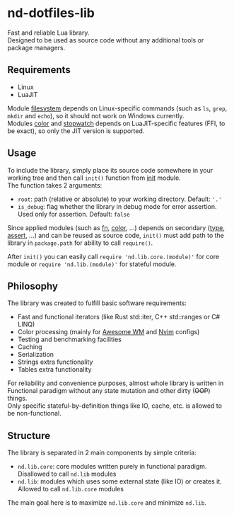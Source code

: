# nd-dotfiles-lib

Fast and reliable Lua library.  
Designed to be used as source code without any additional tools or package managers.

## Requirements

- Linux
- LuaJIT

Module [filesystem](src/nd/lib/fs.lua) depends on Linux-specific commands (such as `ls`, `grep`, `mkdir` and `echo`), so it should not work on Windows currently.  
Modules [color](src/nd/lib/core/color.lua) and [stopwatch](src/nd/lib/core/sw.lua) depends on LuaJIT-specific features (FFI, to be exact), so only the JIT version is supported.

## Usage

To include the library, simply place its source code somewhere in your working tree and then call `init()` function from [init](src/init.lua) module.  
The function takes 2 arguments:
- `root`: path (relative or absolute) to your working directory. Default: `'.'`
- `is_debug`: flag whether the library in debug mode for error assertion. Used only for assertion. Default: `false`

Since applied modules (such as [fn](src/nd/lib/core/fn.lua), [color](src/nd/lib/core/color.lua), ...) depends on secondary ([type](src/nd/lib/core/type.lua), [assert](src/nd/lib/core/assert.lua), ...) and can be reused as source code, `init()` must add path to the library in `package.path` for ability to call `require()`.  
  
After `init()` you can easily call `require 'nd.lib.core.(module)'` for core module or `require 'nd.lib.(module)'` for stateful module.

## Philosophy

The library was created to fulfill basic software requirements:
- Fast and functional iterators (like Rust std::iter, C++ std::ranges or C# LINQ)
- Color processing (mainly for [Awesome WM](https://github.com/GermanOdilov/nd-dotfiles-awesome) and [Nvim](https://github.com/GermanOdilov/nd-dotfiles-nvim) configs)
- Testing and benchmarking facilities
- Caching
- Serialization
- Strings extra functionality
- Tables extra functionality

For reliability and convenience purposes, almost whole library is written in Functional paradigm without any state mutation and other dirty (~~OOP~~) things.  
Only specific stateful-by-definition things like IO, cache, etc. is allowed to be non-functional.

## Structure

The library is separated in 2 main components by simple criteria:

- `nd.lib.core`: core modules written purely in functional paradigm. Disallowed to call `nd.lib` modules
- `nd.lib`: modules which uses some external state (like IO) or creates it. Allowed to call `nd.lib.core` modules

The main goal here is to maximize `nd.lib.core` and minimize `nd.lib`.

